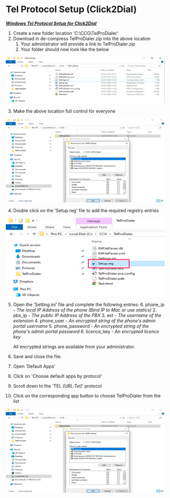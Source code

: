 # Tel Protocol Setup (Click2Dial)

***<u>Windows Tel Protocol Setup for Click2Dial</u>***

1. Create a new folder location 'C:\CCG\TelProDialer'
2. Download in de-compress TelProDialer.zip into the above location
   1. Your administrator will provide a link to TelProDialer.zip
   2. Your folder should now look like the below

![re-provision](https://github.com/codebase-technology/Telemedia-Documentation/raw/master/Tel%20Protocol%20Setup/images/contents.jpg)

3. Make the above location full control for everyone

![re-provision](https://github.com/codebase-technology/Telemedia-Documentation/raw/master/Tel%20Protocol%20Setup/images/permissions.jpg)

4. Double click on the 'Setup.reg' file to add the required registry entries

<img src="https://github.com/codebase-technology/Telemedia-Documentation/raw/master/Tel%20Protocol%20Setup/images/reg.jpg" style="zoom:50%;" />

5. Open the 'Setting.ini' file and complete the following entries:
   6. phone_ip - *The local IP Address of the phone (Bind IP to Mac or use statics)*
   2. pbx_ip - *The public IP Address of the PBX*
   3. ext - *The username of the extension*
   4. phone_user - *An encrypted string of the phone's admin portal username*
   5. phone_password - *An encrypted string of the phone's admin portal password*
   6. licence_key - *An encrypted licence key*

   All encrypted strings are available from your administrator.

6. Save and close the file.

7. Open 'Default Apps'

8. Click on 'Choose default apps by protocol'

9. Scroll down to the 'TEL *(URL:Tel)*' protocol

10. Click on the corresponding app button to choose TelProDialer from the list

![re-provision](https://github.com/codebase-technology/Telemedia-Documentation/raw/master/Tel%20Protocol%20Setup/images/permissions.jpg)
